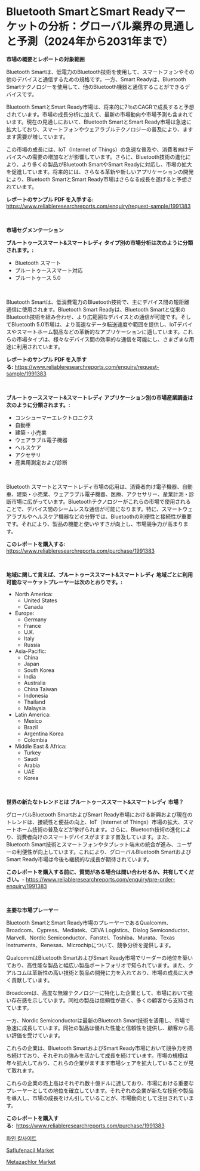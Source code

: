 <p><h1>Bluetooth SmartとSmart Readyマーケットの分析：グローバル業界の見通しと予測（2024年から2031年まで）</h1></p><p><strong>市場の概要とレポートの対象範囲</strong></p>
<p><p>Bluetooth Smartは、低電力のBluetooth技術を使用して、スマートフォンやその他のデバイスと通信するための規格です。一方、Smart Readyは、Bluetooth Smartテクノロジーを使用して、他のBluetooth機器と通信することができるデバイスです。</p><p>Bluetooth SmartとSmart Ready市場は、将来的に7％のCAGRで成長すると予想されています。市場の成長分析に加えて、最新の市場動向や市場予測も含まれています。現在の見通しにおいて、Bluetooth SmartとSmart Ready市場は急速に拡大しており、スマートフォンやウェアラブルテクノロジーの普及により、ますます需要が増しています。</p><p>この市場の成長には、IoT（Internet of Things）の急速な普及や、消費者向けデバイスへの需要の増加などが影響しています。さらに、Bluetooth技術の進化により、より多くの製品がBluetooth SmartやSmart Readyに対応し、市場の拡大を促進しています。将来的には、さらなる革新や新しいアプリケーションの開発により、Bluetooth SmartとSmart Ready市場はさらなる成長を遂げると予想されています。</p></p>
<p><strong>レポートのサンプル PDF を入手する:</strong> <a href="https://www.reliableresearchreports.com/enquiry/request-sample/1991383">https://www.reliableresearchreports.com/enquiry/request-sample/1991383</a></p>
<p>&nbsp;</p>
<p><strong>市場セグメンテーション</strong></p>
<p><strong>ブルートゥーススマート&スマートレディ タイプ別の市場分析は次のように分類されます。:</strong></p>
<p><ul><li>Bluetooth スマート</li><li>ブルートゥーススマート対応</li><li>ブルートゥース 5.0</li></ul></p>
<p>&nbsp;</p>
<p><p>Bluetooth Smartは、低消費電力のBluetooth技術で、主にデバイス間の短距離通信に使用されます。Bluetooth Smart Readyは、Bluetooth Smartと従来のBluetooth技術を組み合わせ、より広範囲なデバイスとの通信が可能です。そしてBluetooth 5.0市場は、より高速なデータ転送速度や範囲を提供し、IoTデバイスやスマートホーム製品などの革新的なアプリケーションに適しています。これらの市場タイプは、様々なデバイス間の効率的な通信を可能にし、さまざまな用途に利用されています。</p></p>
<p><strong>レポートのサンプル PDF を入手する:</strong>&nbsp;<a href="https://www.reliableresearchreports.com/enquiry/request-sample/1991383">https://www.reliableresearchreports.com/enquiry/request-sample/1991383</a></p>
<p>&nbsp;</p>
<p><strong> ブルートゥーススマート&スマートレディ アプリケーション別の市場産業調査は次のように分類されます。:</strong></p>
<p><ul><li>コンシューマーエレクトロニクス</li><li>自動車</li><li>建築・小売業</li><li>ウェアラブル電子機器</li><li>ヘルスケア</li><li>アクセサリ</li><li>産業用測定および診断</li></ul></p>
<p>&nbsp;</p>
<p><p>Bluetooth スマートとスマートレディ市場の応用は、消費者向け電子機器、自動車、建築・小売業、ウェアラブル電子機器、医療、アクセサリー、産業計測・診断市場に広がっています。Bluetoothテクノロジーがこれらの市場で使用されることで、デバイス間のシームレスな通信が可能になります。特に、スマートウェアラブルやヘルスケア機器などの分野では、Bluetoothの利便性と接続性が重要です。それにより、製品の機能と使いやすさが向上し、市場競争力が高まります。</p></p>
<p><strong>このレポートを購入する:</strong>&nbsp; <a href="https://www.reliableresearchreports.com/purchase/1991383">https://www.reliableresearchreports.com/purchase/1991383</a></p>
<p>&nbsp;</p>
<p><strong>地域に関して言えば、ブルートゥーススマート&スマートレディ 地域ごとに利用可能なマーケットプレーヤーは次のとおりです。:</strong></p>
<p><ul>
    <li>
        North America:
        <ul>
            <li>United States</li>
            <li>Canada</li>
        </ul>
    </li>
    <li>
        Europe:
        <ul>
            <li>Germany</li>
            <li>France</li>
            <li>U.K.</li>
            <li>Italy</li>
            <li>Russia</li>
        </ul>
    </li>
    <li>
        Asia-Pacific:
        <ul>
            <li>China</li>
            <li>Japan</li>
            <li>South Korea</li>
            <li>India</li>
            <li>Australia</li>
            <li>China Taiwan</li>
            <li>Indonesia</li>
            <li>Thailand</li>
            <li>Malaysia</li>
        </ul>
    </li>
    <li>
        Latin America:
        <ul>
            <li>Mexico</li>
            <li>Brazil</li>
            <li>Argentina Korea</li>
            <li>Colombia</li>
        </ul>
    </li>
    <li>
        Middle East & Africa:
        <ul>
            <li>Turkey</li>
            <li>Saudi</li>
            <li>Arabia</li>
            <li>UAE</li>
            <li>Korea</li>
        </ul>
    </li>
    </ul></p>
<p>&nbsp;</p>
<p><strong>世界の新たなトレンドとは ブルートゥーススマート&スマートレディ 市場？</strong></p>
<p><p>グローバルBluetooth SmartおよびSmart Ready市場における新興および現在のトレンドは、接続性と便益の向上、IoT（Internet of Things）市場の拡大、スマートホーム技術の普及などが挙げられます。さらに、Bluetooth技術の進化により、消費者向けのスマートデバイスがますます普及しています。また、Bluetooth Smart技術とスマートフォンやタブレット端末の統合が進み、ユーザーの利便性が向上しています。これにより、グローバルBluetooth SmartおよびSmart Ready市場は今後も継続的な成長が期待されています。</p></p>
<p><strong>このレポートを購入する前に、質問がある場合は問い合わせるか、共有してください。</strong>- <a href="https://www.reliableresearchreports.com/enquiry/pre-order-enquiry/1991383">https://www.reliableresearchreports.com/enquiry/pre-order-enquiry/1991383</a></p>
<p>&nbsp;</p>
<p><strong>主要な市場プレーヤー</strong></p>
<p><p>Bluetooth SmartとSmart Ready市場のプレーヤーであるQualcomm、Broadcom、Cypress、Mediatek、CEVA Logistics、Dialog Semiconductor、Marvell、Nordic Semiconductor、Fanstel、Toshiba、Murata、Texas Instruments、Renesas、Microchipについて、競争分析を提供します。</p><p>QualcommはBluetooth SmartおよびSmart Ready市場でリーダーの地位を築いており、高性能な製品と幅広い製品ポートフォリオで知られています。また、クアルコムは革新性の高い技術と製品の開発に力を入れており、市場の成長に大きく貢献しています。</p><p>Broadcomは、高度な無線テクノロジーに特化した企業として、市場において強い存在感を示しています。同社の製品は信頼性が高く、多くの顧客から支持されています。</p><p>一方、Nordic Semiconductorは最新のBluetooth Smart技術を活用し、市場で急速に成長しています。同社の製品は優れた性能と信頼性を提供し、顧客から高い評価を受けています。</p><p>これらの企業は、Bluetooth SmartおよびSmart Ready市場において競争力を持ち続けており、それぞれの強みを活かして成長を続けています。市場の規模は年々拡大しており、これらの企業がますます市場シェアを拡大していることが見て取れます。</p><p>これらの企業の売上高はそれぞれ数十億ドルに達しており、市場における重要なプレーヤーとしての地位を確立しています。それぞれの企業が新たな技術や製品を導入し、市場の成長をけん引していることが、市場動向として注目されています。</p></p>
<p><strong>このレポートを購入する:</strong>&nbsp;&nbsp;<a href="https://www.reliableresearchreports.com/purchase/1991383">https://www.reliableresearchreports.com/purchase/1991383</a></p>
<p><p><a href="https://github.com/OwenHamiytll568745/Market-Research-Report-List-1/blob/main/73495227862.md">파인 칼사이트</a></p><p><a href="https://issuu.com/reportprime-2/docs/saflufenacil-market-size-2030.pptx">Saflufenacil Market</a></p><p><a href="https://issuu.com/reportprime-2/docs/metazachlor-market-size-2030.pptx">Metazachlor Market</a></p></p>